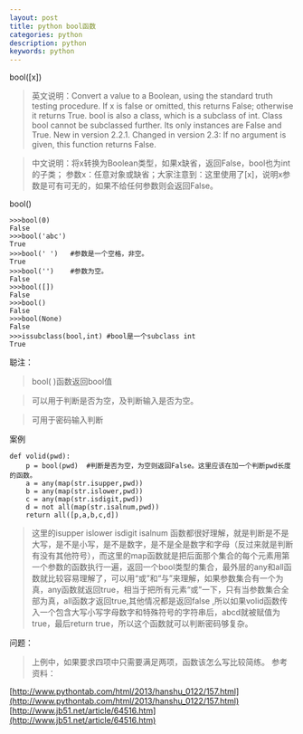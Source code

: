 ```yaml
---
layout: post
title: python bool函数
categories: python
description: python
keywords: python
---
```


bool([x])

>英文说明：Convert a value to a Boolean, using the standard truth testing procedure. If x is false or omitted, this returns False; otherwise it returns True. bool is also a class, which is a subclass of int. Class bool cannot be subclassed further. Its only instances are False and True.
New in version 2.2.1.
Changed in version 2.3: If no argument is given, this function returns False.

>中文说明：将x转换为Boolean类型，如果x缺省，返回False，bool也为int的子类；
参数x：任意对象或缺省；大家注意到：这里使用了[x]，说明x参数是可有可无的，如果不给任何参数则会返回False。

bool()

    >>>bool(0)
    False
    >>>bool('abc')
    True
    >>>bool(' ')   #参数是一个空格，非空。
    True
    >>>bool('')    #参数为空。
    False
    >>>bool([])
    False
    >>>bool()
    False
    >>>bool(None)
    False
    >>>issubclass(bool,int) #bool是一个subclass int
    True

聪注：

>bool( )函数返回bool值

>可以用于判断是否为空，及判断输入是否为空。

>可用于密码输入判断

案例

    def volid(pwd):
        p = bool(pwd)  #判断是否为空，为空则返回False。这里应该在加一个判断pwd长度的函数。
        a = any(map(str.isupper,pwd))
        b = any(map(str.islower,pwd))
        c = any(map(str.isdigit,pwd))
        d = not all(map(str.isalnum,pwd))
        return all([p,a,b,c,d])

>这里的isupper islower isdigit isalnum 函数都很好理解，就是判断是不是大写，是不是小写，是不是数字，是不是全是数字和字母（反过来就是判断有没有其他符号），而这里的map函数就是把后面那个集合的每个元素用第一个参数的函数执行一遍，返回一个bool类型的集合，最外层的any和all函数就比较容易理解了，可以用“或”和“与”来理解，如果参数集合有一个为真，any函数就返回true，相当于把所有元素“或”一下，只有当参数集合全部为真，all函数才返回true,其他情况都是返回false ,所以如果volid函数传入一个包含大写小写字母数字和特殊符号的字符串后，abcd就被赋值为true，最后return true，所以这个函数就可以判断密码够复杂。

问题：

>上例中，如果要求四项中只需要满足两项，函数该怎么写比较简练。
参考资料：

[http://www.pythontab.com/html/2013/hanshu_0122/157.html](http://www.pythontab.com/html/2013/hanshu_0122/157.html)
[http://www.jb51.net/article/64516.htm](http://www.jb51.net/article/64516.htm)
